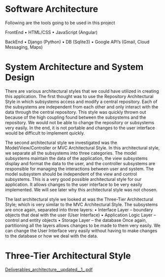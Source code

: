 # Software Architecture
Following are the tools going to be used in this project

FrontEnd
• HTML/CSS
• JavaScript (Angular)

BackEnd
• Django (Python)
• DB (Sqlite3)
• Google API’s (Gmail, Cloud Messaging, Maps)

# System Architecture and System Design

There are various architectural styles that we could have utilized in creating this
application. The first thought was to use the Repository Architectural Style in which
subsystems access and modify a central repository. Each of the subsystems are
independent from each other and only interact with the data through the central
repository. This style was quickly thrown out because of the high coupling found
between the subsystems and the repository. We would not be able to change the
repository or subsystems very easily. In the end, it is not portable and changes to the user
interface would be difficult to implement quickly.

The second architectural style we investigated was the Model/View/Controller or MVC
Architectural Style. In this architectural style, we separate all the subsystems into three
categories. The model subsystems maintain the data of the application, the view
subsystems display and format the data to the user, and the controller subsystems are
responsible for managing the interactions between user and system. The model
subsystem should be independent of the view and control subsystems. This is a very
good possible architectural style for our application. It allows changes to the user
interface to be very easily implemented. We will see later why this architectural style
was not chosen.

The last architectural style we looked at was the Three-Tier Architectural Style; which is
very similar to the MVC Architectural Style. The subsystems are once again, separated
into three layers:
• Interface Layer – boundary objects that deal with the user (User Interface)
• Application Logic Layer – control and entity objects
• Storage Layer – the database
Once again, partitioning all the layers allows changes to be made to them very easily.
We can change the User Interface very easily without having to make changes to the
database or how we deal with the data.

# Three-Tier Architectural Style
[Deliverables_architecture__updated__1_.pdf](uploads/8cb30d21ce5b6b8cdc89b4422a1e1fd8/Deliverables_architecture__updated__1_.pdf)